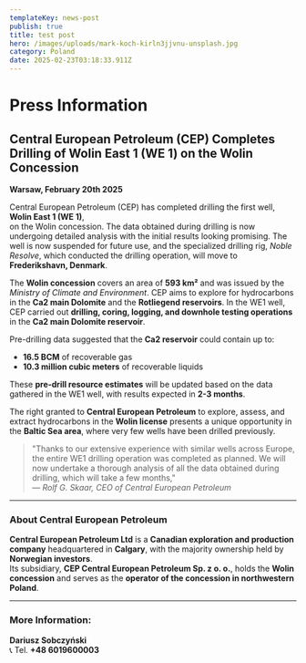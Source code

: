 ```yaml
---
templateKey: news-post
publish: true
title: test post
hero: /images/uploads/mark-koch-kirln3jjvnu-unsplash.jpg
category: Poland
date: 2025-02-23T03:18:33.911Z
---
```

# Press Information

## Central European Petroleum (CEP) Completes Drilling of Wolin East 1 (WE 1) on the Wolin Concession

**Warsaw, February 20th 2025**

Central European Petroleum (CEP) has completed drilling the first well, **Wolin East 1 (WE 1)**,  
on the Wolin concession. The data obtained during drilling is now undergoing detailed analysis with the initial results looking promising. The well is now suspended for future use, and the specialized drilling rig, *Noble Resolve*, which conducted the drilling operation, will move to **Frederikshavn, Denmark**.

The **Wolin concession** covers an area of **593 km²** and was issued by the *Ministry of Climate and Environment*. CEP aims to explore for hydrocarbons in the **Ca2 main Dolomite** and the **Rotliegend reservoirs**. In the WE1 well, CEP carried out **drilling, coring, logging, and downhole testing operations** in the **Ca2 main Dolomite reservoir**.  

Pre-drilling data suggested that the **Ca2 reservoir** could contain up to:
- **16.5 BCM** of recoverable gas
- **10.3 million cubic meters** of recoverable liquids  

These **pre-drill resource estimates** will be updated based on the data gathered in the WE1 well, with results expected in **2-3 months**.

The right granted to **Central European Petroleum** to explore, assess, and extract hydrocarbons in the **Wolin license** presents a unique opportunity in the **Baltic Sea area**, where very few wells have been drilled previously.

> "Thanks to our extensive experience with similar wells across Europe, the entire WE1 drilling operation was completed as planned. We will now undertake a thorough analysis of all the data obtained during drilling, which will take a few months,"  
> — *Rolf G. Skaar, CEO of Central European Petroleum*

---

### About Central European Petroleum

**Central European Petroleum Ltd** is a **Canadian exploration and production company** headquartered in **Calgary**, with the majority ownership held by **Norwegian investors**.  
Its subsidiary, **CEP Central European Petroleum Sp. z o. o.**, holds the **Wolin concession** and serves as the **operator of the concession in northwestern Poland**.

---

### More Information:
**Dariusz Sobczyński**  
📞 Tel. **+48 6019600003**
